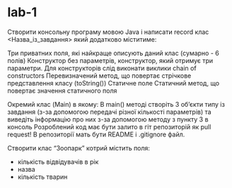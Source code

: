 # lab-1
Створити консольну програму мовою Java і написати record клас <Назва_із_завдання> який додатково міститиме:

Три приватних поля, які найкраще описують даний клас (сумарно - 6 полів)
Конструктор без параметрів, конструктор, який отримує три параметри. Для конструкторів слід виконати виклики chain of constructors
Перевизначений метод, що повертає стрічкове представлення класу (toString())
Статичне поле
Статичний метод, що повертає значення статичного поля

Окремий клас (Main) в якому:
В main() методі створіть 3 об’єкти типу із завдання (з-за допомогою передачі різної кількості параметрів) та виведіть інформацію про них з-за допомогою методу з пункту 3 в консоль
Розроблений код має бути залито в гіт репозиторій як pull request! В репозиторії мать бути README і .gitignore файл. 

Створити клас “Зоопарк” котрий містить поля:
- кількість відвідувачів в рік
- назва
- кількість тварин